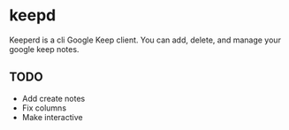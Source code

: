 # keepd
Keeperd is a cli Google Keep client. You can add, delete, and manage your google keep notes.

## TODO
* Add create notes
* Fix columns
* Make interactive
